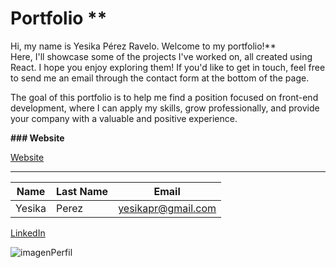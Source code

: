 # Portfolio \*\*

Hi, my name is Yesika Pérez Ravelo. Welcome to my portfolio!**  
Here, I'll showcase some of the projects I've worked on, all created using React. I hope you enjoy exploring them! If you'd like to get in touch, feel free to send me an email through the contact form at the bottom of the page.


The goal of this portfolio is to help me find a position focused on front-end development, where I can apply my skills, grow professionally, and provide your company with a valuable and positive experience.


**### Website**

[Website](https://portfolioyesika.vercel.app/)

---


| Name   | Last Name | Email              |
| ------ | --------- | ------------------ |
| Yesika | Perez     | yesikapr@gmail.com |

[LinkedIn](https://www.linkedin.com/in/yesikaperezravelo/)

![imagenPerfil](https://firebasestorage.googleapis.com/v0/b/productyesfitness.appspot.com/o/portfolio.png?alt=media&token=867490b6-2196-444d-b9d0-403d1b284f18)


